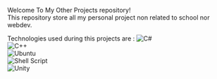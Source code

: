 Welcome To My Other Projects repository!  
This repository store all my personal project non related to school nor webdev.  
  
Technologies used during this projects are :
![C#](https://img.shields.io/badge/c%23-%23239120.svg?style=for-the-badge&logo=c-sharp&logoColor=white)   
![C++](https://img.shields.io/badge/c++-%2300599C.svg?style=for-the-badge&logo=c%2B%2B&logoColor=white)  
![Ubuntu](https://img.shields.io/badge/Ubuntu-E95420?style=for-the-badge&logo=ubuntu&logoColor=white)  
![Shell Script](https://img.shields.io/badge/shell_script-%23121011.svg?style=for-the-badge&logo=gnu-bash&logoColor=white)  
![Unity](https://img.shields.io/badge/unity-%23000000.svg?style=for-the-badge&logo=unity&logoColor=white)   

